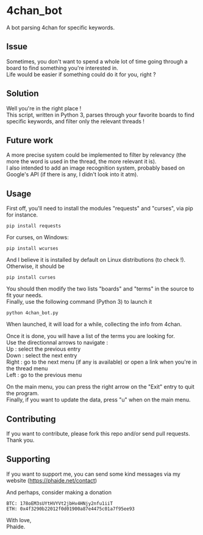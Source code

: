 # 4chan_bot
A bot parsing 4chan for specific keywords.

## Issue
Sometimes, you don't want to spend a whole lot of time going through a board to find something you're interested in.<br />
Life would be easier if something could do it for you, right ?<br />

## Solution
Well you're in the right place !<br />
This script, written in Python 3, parses through your favorite boards to find specific keywords, and filter only the relevant threads !<br />

## Future work
A more precise system could be implemented to filter by relevancy (the more the word is used in the thread, the more relevant it is).<br />
I also intended to add an image recognition system, probably based on Google's API (if there is any, I didn't look into it atm).<br />


## Usage
First off, you'll need to install the modules "requests" and "curses", via pip for instance.
```
pip install requests
```
For curses, on Windows:
```
pip install wcurses
```
And I believe it is installed by default on Linux distributions (to check !). Otherwise, it should be 
```
pip install curses
```
You should then modify the two lists "boards" and "terms" in the source to fit your needs.<br />
Finally, use the following command (Python 3) to launch it
```
python 4chan_bot.py
```
When launched, it will load for a while, collecting the info from 4chan.<br />

Once it is done, you will have a list of the terms you are looking for.<br />
Use the directionnal arrows to navigate :<br />
Up : select the previous entry<br />
Down : select the next entry<br />
Right : go to the next menu (if any is available) or open a link when you're in the thread menu<br />
Left : go to the previous menu<br />

On the main menu, you can press the right arrow on the "Exit" entry to quit the program.<br />
Finally, if you want to update the data, press "u" when on the main menu.<br />

## Contributing
If you want to contribute, please fork this repo and/or send pull requests. Thank you.<br />

## Supporting
If you want to support me, you can send some kind messages via my website (https://phaide.net/contact)<br />

And perhaps, consider making a donation<br />

    BTC: 178oEM3sUYtHVYVt2jbHv4HNjy2nfu1iiT
    ETH: 0x4f3290b22012f0d01900a87e4475c01a7f95ee93

With love,<br />
Phaide.
